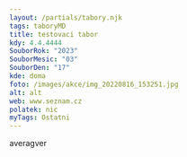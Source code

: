 ```yaml
---
layout: /partials/tabory.njk
tags: taboryMD
title: testovaci tabor
kdy: 4.4.4444
SouborRok: "2023"
SouborMesic: "03"
SouborDen: "17"
kde: doma
foto: /images/akce/img_20220816_153251.jpg
alt: alt
web: www.seznam.cz
polatek: nic
myTags: Ostatni
---
```

a﻿veragver
